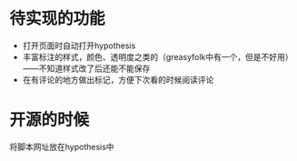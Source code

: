 # 待实现的功能
- 打开页面时自动打开hypothesis
- 丰富标注的样式，颜色、透明度之类的（greasyfolk中有一个，但是不好用）——不知道样式改了后还能不能保存
- 在有评论的地方做出标记，方便下次看的时候阅读评论

# 开源的时候
将脚本网址放在hypothesis中
